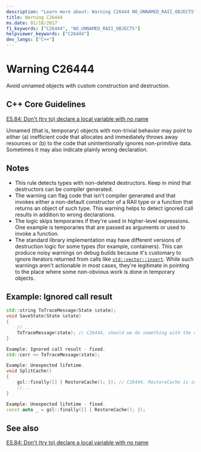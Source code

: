 ```yaml
---
description: "Learn more about: Warning C26444 NO_UNNAMED_RAII_OBJECTS"
title: Warning C26444
ms.date: 01/18/2017
f1_keywords: ["C26444", "NO_UNNAMED_RAII_OBJECTS"]
helpviewer_keywords: ["C26444"]
dev_langs: ["C++"]
---
```

# Warning C26444

Avoid unnamed objects with custom construction and destruction.

## C++ Core Guidelines

[ES.84: Don't (try to) declare a local variable with no name](https://github.com/isocpp/CppCoreGuidelines/blob/master/CppCoreGuidelines.md#Res-noname)

Unnamed (that is, temporary) objects with non-trivial behavior may point to either (a) inefficient code that allocates and immediately throws away resources or (b) to the code that unintentionally ignores non-primitive data. Sometimes it may also indicate plainly wrong declaration.

## Notes

- This rule detects types with non-deleted destructors. Keep in mind that destructors can be compiler generated.
- The warning can flag code that isn't compiler generated and that invokes either a non-default constructor of a RAII type or a function that returns an object of such type. This warning helps to detect ignored call results in addition to wrong declarations.
- The logic skips temporaries if they're used in higher-level expressions. One example is temporaries that are passed as arguments or used to invoke a function.
- The standard library implementation may have different versions of destruction logic for some types (for example, containers). This can produce noisy warnings on debug builds because it's customary to ignore iterators returned from calls like [`std::vector::insert`](../standard-library/vector-class.md#insert). While such warnings aren't actionable in most cases, they're legitimate in pointing to the place where some non-obvious work is done in temporary objects.

## Example: Ignored call result

```cpp
std::string ToTraceMessage(State &state);
void SaveState(State &state)
{
    // ...
    ToTraceMessage(state); // C26444, should we do something with the result of this call?
}

Example: Ignored call result - fixed.
std::cerr << ToTraceMessage(state);

Example: Unexpected lifetime.
void SplitCache()
{
    gsl::finally([] { RestoreCache(); }); // C26444, RestoreCache is invoked immediately!
    //...
}

Example: Unexpected lifetime - fixed.
const auto _ = gsl::finally([] { RestoreCache(); });
```

## See also

[ES.84: Don't (try to) declare a local variable with no name](https://github.com/isocpp/CppCoreGuidelines/blob/master/CppCoreGuidelines.md)
